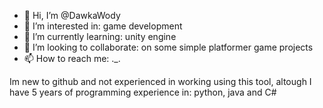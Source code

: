 - 👋 Hi, I’m @DawkaWody
- 👀 I’m interested in: game development
- 🌱 I’m currently learning: unity engine
- 💞️ I’m looking to collaborate: on some simple platformer game projects
- 📫 How to reach me: ._.

Im new to github and not experienced in working using this tool, altough I have 5 years of programming experience in: python, java and C#

<!---
DawkaWody/DawkaWody is a ✨ special ✨ repository because its `README.md` (this file) appears on your GitHub profile.
You can click the Preview link to take a look at your changes.
--->
